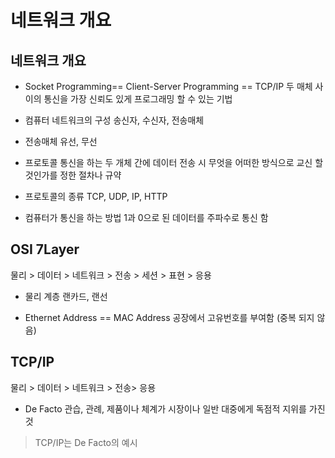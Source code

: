 네트워크 개요
==========================
## 네트워크 개요
* Socket Programming== Client-Server Programming == TCP/IP
두 매체 사이의 통신을 가장 신뢰도 있게 프로그래밍 할 수 있는 기법

* 컴퓨터 네트워크의 구성
송신자, 수신자, 전송매체

* 전송매체
유선, 무선

* 프로토콜
통신을 하는 두 개체 간에 데이터 전송 시 무엇을 어떠한 방식으로 교신 할 것인가를 정한 절차나 규약

* 프로토콜의 종류
TCP, UDP, IP, HTTP

* 컴퓨터가 통신을 하는 방법
1과 0으로 된 데이터를 주파수로 통신 함

## OSI 7Layer
물리 > 데이터 > 네트워크 > 전송 > 세션 > 표현 > 응용

* 물리 계층
랜카드, 랜선

* Ethernet Address == MAC Address
공장에서 고유번호를 부여함 (중복 되지 않음)

## TCP/IP
물리 > 데이터 > 네트워크 > 전송> 응용

* De Facto
관습, 관례, 제품이나 체계가 시장이나 일반 대중에게 독점적 지위를 가진것
> TCP/IP는 De Facto의 예시
